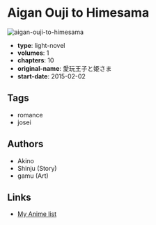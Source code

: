 # Aigan Ouji to Himesama

![aigan-ouji-to-himesama](https://cdn.myanimelist.net/images/manga/2/185849.jpg)

-   **type**: light-novel
-   **volumes**: 1
-   **chapters**: 10
-   **original-name**: 愛玩王子と姫さま
-   **start-date**: 2015-02-02

## Tags

-   romance
-   josei

## Authors

-   Akino
-   Shinju (Story)
-   gamu (Art)

## Links

-   [My Anime list](https://myanimelist.net/manga/102661/Aigan_Ouji_to_Himesama)
